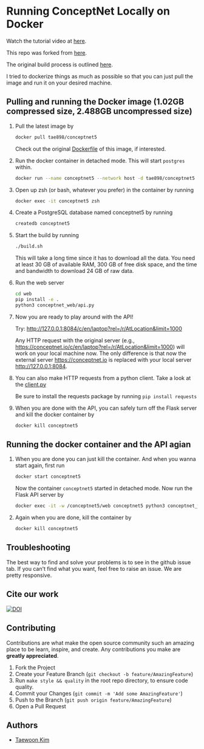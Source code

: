 # Running ConceptNet Locally on Docker

Watch the tutorial video at [here](https://youtu.be/UAM1XwbpOZI).

This repo was forked from [here](https://github.com/commonsense/conceptnet5).

The original build process is outlined [here](https://github.com/commonsense/conceptnet5/wiki/Build-process).

I tried to dockerize things as much as possible so that you can just pull the image and
run it on your desired machine.

## Pulling and running the Docker image (1.02GB compressed size, 2.488GB uncompressed size)

1. Pull the latest image by

   ```sh
   docker pull tae898/conceptnet5
   ```

   Check out the original [Dockerfile](./Dockerfile) of this image, if interested.

1. Run the docker container in detached mode. This will start `postgres` within.

   ```sh
   docker run --name conceptnet5 --network host -d tae898/conceptnet5
   ```

1. Open up zsh (or bash, whatever you prefer) in the container by running

   ```sh
   docker exec -it conceptnet5 zsh
   ```

1. Create a PostgreSQL database named conceptnet5 by running

   ```sh
   createdb conceptnet5
   ```

1. Start the build by running

   ```sh
   ./build.sh
   ```

   This will take a long time since it has to download all the data.
   You need at least 30 GB of available RAM, 300 GB of free disk space, and the time
   and bandwidth to download 24 GB of raw data.

1. Run the web server

   ```sh
   cd web
   pip install -e .
   python3 conceptnet_web/api.py
   ```

1. Now you are ready to play around with the API!

   Try: http://127.0.0.1:8084/c/en/laptop?rel=/r/AtLocation&limit=1000

   Any HTTP request with the original server (e.g., https://conceptnet.io/c/en/laptop?rel=/r/AtLocation&limit=1000) will work on your local machine now.
   The only difference is that now the external server https://conceptnet.io is replaced with your local server http://127.0.0.1:8084.

1. You can also make HTTP requests from a python client. Take a look at the [client.py](./client.py)

   Be sure to install the requests package by running `pip install requests`

1. When you are done with the API, you can safely turn off the Flask server and kill the docker container by

   ```sh
   docker kill conceptnet5
   ```

## Running the docker container and the API agian

1. When you are done you can just kill the container. And when you wanna start again,
   first run

   ```sh
   docker start conceptnet5
   ```

   Now the container `conceptnet5` started in detached mode. Now run the Flask API server by

   ```sh
   docker exec -it -w /conceptnet5/web conceptnet5 python3 conceptnet_web/api.py
   ```

1. Again when you are done, kill the container by

   ```sh
   docker kill conceptnet5
   ```
   
## Troubleshooting

The best way to find and solve your problems is to see in the github issue tab. If you can't find what you want, feel free to raise an issue. We are pretty responsive.

## Cite our work

[![DOI](https://zenodo.org/badge/432499469.svg)](https://zenodo.org/badge/latestdoi/432499469)

## Contributing

Contributions are what make the open source community such an amazing place to be learn, inspire, and create. Any contributions you make are **greatly appreciated**.

1. Fork the Project
1. Create your Feature Branch (`git checkout -b feature/AmazingFeature`)
1. Run `make style && quality` in the root repo directory, to ensure code quality.
1. Commit your Changes (`git commit -m 'Add some AmazingFeature'`)
1. Push to the Branch (`git push origin feature/AmazingFeature`)
1. Open a Pull Request

## Authors

- [Taewoon Kim](https://taewoonkim.com/)
